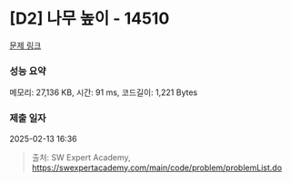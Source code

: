# [D2] 나무 높이 - 14510 

[문제 링크](https://swexpertacademy.com/main/code/problem/problemDetail.do?contestProbId=AYFofW8qpXYDFAR4) 

### 성능 요약

메모리: 27,136 KB, 시간: 91 ms, 코드길이: 1,221 Bytes

### 제출 일자

2025-02-13 16:36



> 출처: SW Expert Academy, https://swexpertacademy.com/main/code/problem/problemList.do